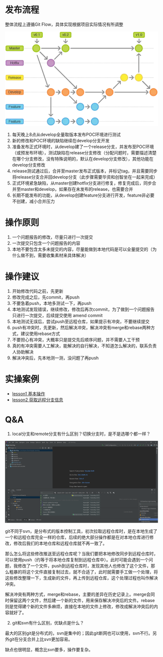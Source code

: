 # 发布流程

整体流程上遵循Git Flow，具体实现根据项目实际情况有所调整

![img](README.assets/1366859-091b03e7e4a6daa3.png)

1. 每天晚上8点从develop全量取版本发布POC环境进行测试
2. 新的修改和POC环境的缺陷继续在develop分支开发
3. 准备发布正式环境时，从develop建了一个release分支，并发布至POC环境（或预发布环境），测试缺陷在release分支修改（分配问题时，需要描述清楚在哪个分支修改，没有特殊说明的，默认在develop分支修改），其他功能在develop分支修改
4. release测试通过后，合并至master发布正式版本，并标记tag，并且需要同步将release分支合并回develop分支（此步骤需要华资和创智坐在一起来完成）
5. 正式环境紧急缺陷，从master创建hotfix分支进行修复，修复完成后，同步合并至master和develop，如果存在未发布的release，也需要合并
6. 长期不能发布的功能，从develop创建feature分支进行开发，feature非必要不创建，减小合并压力

# 操作原则

1. 一个问题报告的修改，尽量只进行一次提交
2. 一次提交只包含一个问题报告的内容
3. 本地不要包含太多未提交的内容，尽量能做到本地代码是可以全量提交的（为什么做不到，需要收集素材来具体解决）

# 操作建议

1. 开始修改代码之前，先更新
2. 修改完成之后，先commit，再push
3. 不要急着push，本地多测试一下，再push
4. 本地测试发现错误，继续修改，修改后再次commit，为了做到一个问题报告只进行一次提交，后续提交使用 amend commit
5. 本地测试无误后，尝试push至远程仓库，如果提示有冲突，不要继续提交
6. push有冲突时，先更新，然后解决冲突，解决冲突有merge和rebase两种方式，建议使用rebase方式
7. 不要担心有冲突，大概率只是提交先后顺序问题，并不需要人工干预
8. 真的有冲突需要人工解决，能解决的自行解决，不知道怎么解决的，联系负责人协助解决
9. 解决冲突后，先本地测一测，没问题了再push

# 实操案例
* [lesson1 基本操作](./lesson1/README.md)
* [lesson2 获取远程分支信息](./lesson2/README.md)


# Q&A

1. local分支和remote分支有什么区别？切换分支时，是不是选哪个都一样？

![image-20201223161408904](README.assets/image-20201223161408904.png)

git不同于svn，是分布式的版本控制工具，初次拉取远程仓库时，是在本地生成了一个和远程仓库完全一样的仓库，后续的绝大部分操作都是在对本地仓库进行修改，修改后我们的本地仓库和远程仓库就不再一致了。

那么怎么将这些修改推送至远程仓库呢？当我们要把本地修改同步到远程仓库时，可以使用push（约等于将本地仓库复制到远程仓库中）。此时可能会遇到一个问题，我修改了一个文件，push到远程仓库时，发现其他人也修改了这个文件，那么粗暴的将这个文件直接复制过去，就不合适了，此时就需要手工做一个处理，将这些修改整理一下，生成新的文件，再上传到远程仓库，这个处理过程也叫作解决冲突。

解决冲突有两种方式，merge和rebase，主要的差异在历史记录上。merge会同时保留这两个文件，然后建一个新的文件，用来保存解决冲突后的文件。rebase则是觉得建个新的文件多麻烦，直接在本地的文件上修改，修改成解决冲突后的内容就好了。

2. git和svn有什么区别，优缺点是什么？

最大的区别git是分布式的，svn是集中的；因此git断网也可以使用，svn不行。另外git在分支合并上比svn更加容易。

缺点也很明显，概念比svn要多，操作要复杂。
